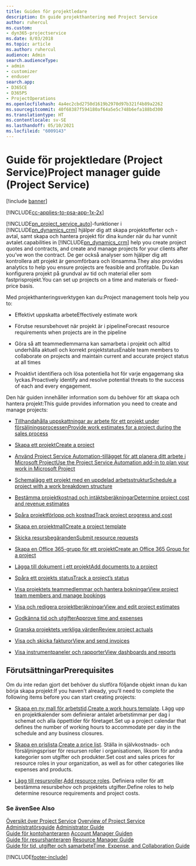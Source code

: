 ```yaml
---
title: Guiden för projektledare
description: En guide projekthantering med Project Service
author: ruhercul
ms.custom:
- dyn365-projectservice
ms.date: 8/03/2018
ms.topic: article
ms.author: ruhercul
audience: Admin
search.audienceType:
- admin
- customizer
- enduser
search.app:
- D365CE
- D365PS
- ProjectOperations
ms.openlocfilehash: 4a4ec2cbd2750d1619b2970d97b321f4b89a2262
ms.sourcegitcommit: 40f68387f594180af64a5e5c748b6efa188bd300
ms.translationtype: HT
ms.contentlocale: sv-SE
ms.lasthandoff: 05/10/2021
ms.locfileid: "6009143"
---
```

# <a name="project-manager-guide-project-service"></a><span data-ttu-id="92c4b-103">Guide för projektledare (Project Service)</span><span class="sxs-lookup"><span data-stu-id="92c4b-103">Project manager guide (Project Service)</span></span>

[!include [banner](../includes/psa-now-project-operations.md)]

[!INCLUDE[cc-applies-to-psa-app-1x-2x](../includes/cc-applies-to-psa-app-1x-2x.md)]

[!INCLUDE[pn_project_service_auto](../includes/pn-project-service-auto.md)]<span data-ttu-id="92c4b-104">-funktioner i [!INCLUDE[pn_dynamics_crm](../includes/pn-dynamics-crm.md)] hjälper dig att skapa projektofferter och -avtal, samt skapa och hantera projekt för dina kunder när du har vunnit avtalet.</span><span class="sxs-lookup"><span data-stu-id="92c4b-104">capabilities in [!INCLUDE[pn_dynamics_crm](../includes/pn-dynamics-crm.md)] help you create project quotes and contracts, and create and manage projects for your clients after you’ve won the contract.</span></span> <span data-ttu-id="92c4b-105">De ger också analyser som hjälper dig att kontrollera att projekt är genomförbara och lönsamma.</span><span class="sxs-lookup"><span data-stu-id="92c4b-105">They also provides analytics to help you ensure projects are feasible and profitable.</span></span> <span data-ttu-id="92c4b-106">Du kan konfigurera projekt på grundval av tid och material eller som fastprisprojekt.</span><span class="sxs-lookup"><span data-stu-id="92c4b-106">You can set up projects on a time and materials or fixed-price basis.</span></span>  
  
 <span data-ttu-id="92c4b-107">Med projekthanteringsverktygen kan du:</span><span class="sxs-lookup"><span data-stu-id="92c4b-107">Project management tools help you to:</span></span>  
  
-   <span data-ttu-id="92c4b-108">Effektivt uppskatta arbete</span><span class="sxs-lookup"><span data-stu-id="92c4b-108">Effectively estimate work</span></span>  
  
-   <span data-ttu-id="92c4b-109">Förutse resursbehovet när projekt är i pipeline</span><span class="sxs-lookup"><span data-stu-id="92c4b-109">Forecast resource requirements when projects are in the pipeline</span></span>  
  
-   <span data-ttu-id="92c4b-110">Göra så att teammedlemmarna kan samarbeta i projekt och alltid underhålla aktuell och korrekt projektstatus</span><span class="sxs-lookup"><span data-stu-id="92c4b-110">Enable team members to collaborate on projects and maintain current and accurate project status at all times</span></span>  
  
-   <span data-ttu-id="92c4b-111">Proaktivt identifiera och lösa potentiella hot för varje engagemang ska lyckas.</span><span class="sxs-lookup"><span data-stu-id="92c4b-111">Proactively identify and resolve potential threats to the success of each and every engagement.</span></span>  
  
<span data-ttu-id="92c4b-112">Den här guiden innehåller information som du behöver för att skapa och hantera projekt:</span><span class="sxs-lookup"><span data-stu-id="92c4b-112">This guide provides information you need to create and manage projects:</span></span>  
  
-   [<span data-ttu-id="92c4b-113">Tillhandahålla uppskattningar av arbete för ett projekt under försäljningsprocessen</span><span class="sxs-lookup"><span data-stu-id="92c4b-113">Provide work estimates for a project during the sales process</span></span>](../psa/provide-estimates-project-during-sales-process.md)  
  
-   [<span data-ttu-id="92c4b-114">Skapa ett projekt</span><span class="sxs-lookup"><span data-stu-id="92c4b-114">Create a project</span></span>](../psa/create-project.md)  
  
-   [<span data-ttu-id="92c4b-115">Använd Project Service Automation-tillägget för att planera ditt arbete i Microsoft Project</span><span class="sxs-lookup"><span data-stu-id="92c4b-115">Use the Project Service Automation add-in to plan your work in Microsoft Project</span></span>](../psa/add-plan-work-microsoft-project.md)  
  
-   [<span data-ttu-id="92c4b-116">Schemalägg ett projekt med en uppdelad arbetsstruktur</span><span class="sxs-lookup"><span data-stu-id="92c4b-116">Schedule a project with a work breakdown structure</span></span>](../psa/schedule-project-work-breakdown-structure.md)  
  
-   [<span data-ttu-id="92c4b-117">Bestämma projektkostnad och intäktsberäkningar</span><span class="sxs-lookup"><span data-stu-id="92c4b-117">Determine project cost and revenue estimates</span></span>](../psa/determine-project-cost-revenue-estimates.md)  
  
-   [<span data-ttu-id="92c4b-118">Spåra projektförlopp och kostnad</span><span class="sxs-lookup"><span data-stu-id="92c4b-118">Track project progress and cost</span></span>](../psa/track-project-progress-cost.md)  
  
-   [<span data-ttu-id="92c4b-119">Skapa en projektmall</span><span class="sxs-lookup"><span data-stu-id="92c4b-119">Create a project template</span></span>](../psa/create-project-template.md)  
  
-   [<span data-ttu-id="92c4b-120">Skicka resursbegäranden</span><span class="sxs-lookup"><span data-stu-id="92c4b-120">Submit resource requests</span></span>](../psa/submit-resource-requests.md)  
  
-   [<span data-ttu-id="92c4b-121">Skapa en Office 365-grupp för ett projekt</span><span class="sxs-lookup"><span data-stu-id="92c4b-121">Create an Office 365 Group for a project</span></span>](../psa/create-office-365-group-project.md)  
  
-   [<span data-ttu-id="92c4b-122">Lägga till dokument i ett projekt</span><span class="sxs-lookup"><span data-stu-id="92c4b-122">Add documents to a project</span></span>](../psa/add-documents-project.md)  
  
-   [<span data-ttu-id="92c4b-123">Spåra ett projekts status</span><span class="sxs-lookup"><span data-stu-id="92c4b-123">Track a project’s status</span></span>](../psa/track-project-status.md)  
  
-   [<span data-ttu-id="92c4b-124">Visa projektets teammedlemmar och hantera bokningar</span><span class="sxs-lookup"><span data-stu-id="92c4b-124">View project team members and manage bookings</span></span>](../psa/view-project-team-members-manage-bookings.md)  
  
-   [<span data-ttu-id="92c4b-125">Visa och redigera projektberäkningar</span><span class="sxs-lookup"><span data-stu-id="92c4b-125">View and edit project estimates</span></span>](../psa/view-edit-project-estimates.md)  
  
-   [<span data-ttu-id="92c4b-126">Godkänna tid och utgifter</span><span class="sxs-lookup"><span data-stu-id="92c4b-126">Approve time and expenses</span></span>](../psa/approve-time-expenses.md)  
  
-   [<span data-ttu-id="92c4b-127">Granska projektets verkliga värden</span><span class="sxs-lookup"><span data-stu-id="92c4b-127">Review project actuals</span></span>](../psa/review-project-actuals.md)  
  
-   [<span data-ttu-id="92c4b-128">Visa och skicka fakturor</span><span class="sxs-lookup"><span data-stu-id="92c4b-128">View and send invoices</span></span>](../psa/view-send-invoices.md)  
  
-   [<span data-ttu-id="92c4b-129">Visa instrumentpaneler och rapporter</span><span class="sxs-lookup"><span data-stu-id="92c4b-129">View dashboards and reports</span></span>](../psa/view-dashboards-reports.md)  
  
## <a name="prerequisites"></a><span data-ttu-id="92c4b-130">Förutsättningar</span><span class="sxs-lookup"><span data-stu-id="92c4b-130">Prerequisites</span></span>  
 <span data-ttu-id="92c4b-131">Om du inte redan gjort det behöver du slutföra följande objekt innan du kan börja skapa projekt:</span><span class="sxs-lookup"><span data-stu-id="92c4b-131">If you haven't already, you’ll need to complete the following items before you can start creating projects:</span></span>  
  
-   <span data-ttu-id="92c4b-132">[Skapa en ny mall för arbetstid](../psa/create-work-hours-template.md).</span><span class="sxs-lookup"><span data-stu-id="92c4b-132">[Create a work hours template](../psa/create-work-hours-template.md).</span></span> <span data-ttu-id="92c4b-133">Lägg upp en projektkalender som definierar antalet arbetstimmar per dag i schemat och alla öppettider för företaget.</span><span class="sxs-lookup"><span data-stu-id="92c4b-133">Set up a project calendar that defines the number of working hours to accommodate per day in the schedule and any business closures.</span></span>  
  
-   <span data-ttu-id="92c4b-134">[Skapa en prislista](../psa/create-price-list.md).</span><span class="sxs-lookup"><span data-stu-id="92c4b-134">[Create a price list](../psa/create-price-list.md).</span></span> <span data-ttu-id="92c4b-135">Ställa in självkostnads- och försäljningspriser för resursen roller i organisationen, liksom för andra kategorier som utgifter och produkter.</span><span class="sxs-lookup"><span data-stu-id="92c4b-135">Set cost and sales prices for resource roles in your organization, as well as for other categories like expenses and products.</span></span>  
  
-   <span data-ttu-id="92c4b-136">[Lägg till resursroller](../psa/add-resource-roles.md).</span><span class="sxs-lookup"><span data-stu-id="92c4b-136">[Add resource roles](../psa/add-resource-roles.md).</span></span> <span data-ttu-id="92c4b-137">Definiera roller för att bestämma resursbehov och projektets utgifter.</span><span class="sxs-lookup"><span data-stu-id="92c4b-137">Define roles to help determine resource requirements and project costs.</span></span>  
  
### <a name="see-also"></a><span data-ttu-id="92c4b-138">Se även</span><span class="sxs-lookup"><span data-stu-id="92c4b-138">See Also</span></span>  
 <span data-ttu-id="92c4b-139">[Översikt över Project Service](../psa/overview.md) </span><span class="sxs-lookup"><span data-stu-id="92c4b-139">[Overview of Project Service](../psa/overview.md) </span></span>  
 <span data-ttu-id="92c4b-140">[Administratörsguide](../psa/admin-guide.md) </span><span class="sxs-lookup"><span data-stu-id="92c4b-140">[Administrator Guide](../psa/admin-guide.md) </span></span>  
 <span data-ttu-id="92c4b-141">[Guide för kontohanteraren](../psa/account-manager-guide.md) </span><span class="sxs-lookup"><span data-stu-id="92c4b-141">[Account Manager Guiden](../psa/account-manager-guide.md) </span></span>  
 <span data-ttu-id="92c4b-142">[Guide för resurshanteraren](../psa/resource-manager-guide.md) </span><span class="sxs-lookup"><span data-stu-id="92c4b-142">[Resource Manager Guide](../psa/resource-manager-guide.md) </span></span>  
 [<span data-ttu-id="92c4b-143">Guide för tid, utgifter och samarbete</span><span class="sxs-lookup"><span data-stu-id="92c4b-143">Time, Expense, and Collaboration Guide</span></span>](../psa/time-expense-collaboration-guide.md)



[!INCLUDE[footer-include](../includes/footer-banner.md)]